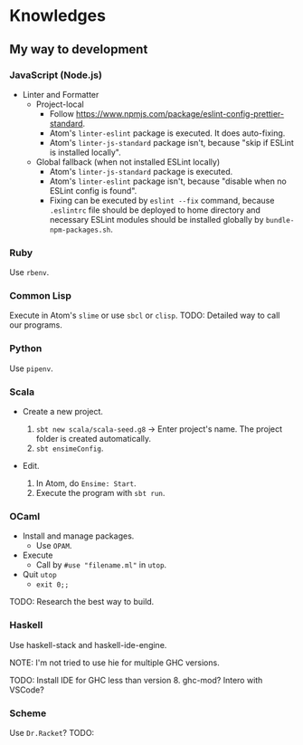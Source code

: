 # Knowledges
## My way to development
### JavaScript (Node.js)
*   Linter and Formatter
    *   Project-local
        *   Follow <https://www.npmjs.com/package/eslint-config-prettier-standard>.
        *   Atom's `linter-eslint` package is executed. It does auto-fixing.
        *   Atom's `linter-js-standard` package isn't,
            because "skip if ESLint is installed locally".
    *   Global fallback (when not installed ESLint locally)
        *   Atom's `linter-js-standard` package is executed.
        *   Atom's `linter-eslint` package isn't,
            because "disable when no ESLint config is found".
        *   Fixing can be executed by `eslint --fix` command, because
            `.eslintrc` file should be deployed to home directory and
            necessary ESLint modules should be installed globally
            by `bundle-npm-packages.sh`.

### Ruby
Use `rbenv`.

### Common Lisp
Execute in Atom's `slime` or use `sbcl` or `clisp`.
TODO: Detailed way to call our programs.

### Python
Use `pipenv`.

### Scala
*   Create a new project.
    1.  `sbt new scala/scala-seed.g8` -> Enter project's name.
        The project folder is created automatically.
    2.  `sbt ensimeConfig`.

*   Edit.
    1.  In Atom, do `Ensime: Start`.
    2.  Execute the program with `sbt run`.

### OCaml
*   Install and manage packages.
    *   Use `OPAM`.
*   Execute
    *   Call by `#use "filename.ml"` in `utop`.
*   Quit `utop`
    *   `exit 0;;`

TODO: Research the best way to build.

### Haskell
Use haskell-stack and haskell-ide-engine.

NOTE: I'm not tried to use hie for multiple GHC versions.

TODO: Install IDE for GHC less than version 8. ghc-mod? Intero with VSCode?

### Scheme
Use `Dr.Racket`?
TODO:
